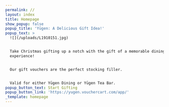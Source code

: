 ```yaml
---
permalink: //
layout: index
title: Homepage
show_popup: false
popup_title: 'Yūgen: A Delicious Gift Idea!'
popup_text: >
  ![](/uploads/L1910151.jpg)


  Take Christmas gifting up a notch with the gift of a memorable dining
  experience!


  Our gift vouchers are the perfect stocking filler.


  Valid for either Yūgen Dining or Yūgen Tea Bar.
popup_button_text: Start Gifting
popup_button_link: 'https://yugen.vouchercart.com/app/'
_template: homepage
---
```


